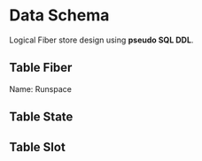 ﻿# Data Schema

Logical Fiber store design using **pseudo SQL DDL**.

## Table Fiber
Name: Runspace



## Table State

## Table Slot

